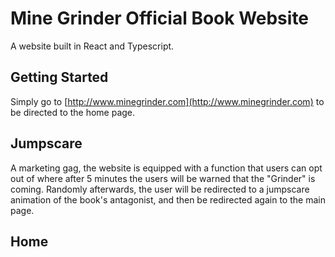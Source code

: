# Mine Grinder Official Book Website

A website built in React and Typescript.

## Getting Started
Simply go to [http://www.minegrinder.com](http://www.minegrinder.com) to be directed to the home page.

## Jumpscare
A marketing gag, the website is equipped with a function that users can opt out of where after 5 minutes the users will be warned that the "Grinder" is coming. Randomly afterwards, the user will be redirected to a jumpscare animation of the book's antagonist, and then be redirected again to the main page.

## Home